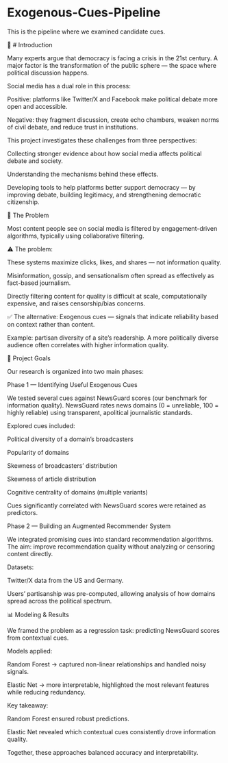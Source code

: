 # Exogenous-Cues-Pipeline
This is the pipeline where we examined candidate cues.

📖 # Introduction

Many experts argue that democracy is facing a crisis in the 21st century. A major factor is the transformation of the public sphere — the space where political discussion happens.

Social media has a dual role in this process:

Positive: platforms like Twitter/X and Facebook make political debate more open and accessible.

Negative: they fragment discussion, create echo chambers, weaken norms of civil debate, and reduce trust in institutions.

This project investigates these challenges from three perspectives:

Collecting stronger evidence about how social media affects political debate and society.

Understanding the mechanisms behind these effects.

Developing tools to help platforms better support democracy — by improving debate, building legitimacy, and strengthening democratic citizenship.

🧩 The Problem

Most content people see on social media is filtered by engagement-driven algorithms, typically using collaborative filtering.

⚠️ The problem:

These systems maximize clicks, likes, and shares — not information quality.

Misinformation, gossip, and sensationalism often spread as effectively as fact-based journalism.

Directly filtering content for quality is difficult at scale, computationally expensive, and raises censorship/bias concerns.

✅ The alternative: Exogenous cues — signals that indicate reliability based on context rather than content.

Example: partisan diversity of a site’s readership. A more politically diverse audience often correlates with higher information quality.

🎯 Project Goals

Our research is organized into two main phases:

Phase 1 — Identifying Useful Exogenous Cues

We tested several cues against NewsGuard scores (our benchmark for information quality).
NewsGuard rates news domains (0 = unreliable, 100 = highly reliable) using transparent, apolitical journalistic standards.

Explored cues included:

Political diversity of a domain’s broadcasters

Popularity of domains

Skewness of broadcasters’ distribution

Skewness of article distribution

Cognitive centrality of domains (multiple variants)

Cues significantly correlated with NewsGuard scores were retained as predictors.

Phase 2 — Building an Augmented Recommender System

We integrated promising cues into standard recommendation algorithms.
The aim: improve recommendation quality without analyzing or censoring content directly.

Datasets:

Twitter/X data from the US and Germany.

Users’ partisanship was pre-computed, allowing analysis of how domains spread across the political spectrum.

📊 Modeling & Results

We framed the problem as a regression task: predicting NewsGuard scores from contextual cues.

Models applied:

Random Forest → captured non-linear relationships and handled noisy signals.

Elastic Net → more interpretable, highlighted the most relevant features while reducing redundancy.

Key takeaway:

Random Forest ensured robust predictions.

Elastic Net revealed which contextual cues consistently drove information quality.

Together, these approaches balanced accuracy and interpretability.
